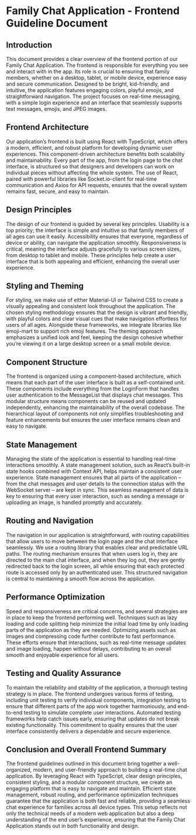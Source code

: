 # Family Chat Application - Frontend Guideline Document

## Introduction

This document provides a clear overview of the frontend portion of our Family Chat Application. The frontend is responsible for everything you see and interact with in the app. Its role is crucial to ensuring that family members, whether on a desktop, tablet, or mobile device, experience easy and secure communication. Designed to be bright, kid-friendly, and intuitive, the application features engaging colors, playful emojis, and straightforward navigation. The project focuses on real-time messaging, with a simple login experience and an interface that seamlessly supports text messages, emojis, and JPEG images.

## Frontend Architecture

Our application’s frontend is built using React with TypeScript, which offers a modern, efficient, and robust platform for developing dynamic user experiences. This component-driven architecture benefits both scalability and maintainability. Every part of the app, from the login page to the chat interface, is structured so that designers and developers can work on individual pieces without affecting the whole system. The use of React, paired with powerful libraries like Socket.io-client for real-time communication and Axios for API requests, ensures that the overall system remains fast, secure, and easy to maintain.

## Design Principles

The design of our frontend is guided by several key principles. Usability is a top priority; the interface is simple and intuitive so that family members of all ages can use it easily. Accessibility ensures that everyone, regardless of device or ability, can navigate the application smoothly. Responsiveness is critical, meaning the interface adjusts gracefully to various screen sizes, from desktop to tablet and mobile. These principles help create a user interface that is both appealing and efficient, enhancing the overall user experience.

## Styling and Theming

For styling, we make use of either Material-UI or Tailwind CSS to create a visually appealing and consistent look throughout the application. The chosen styling methodology ensures that the design is vibrant and friendly, with playful colors and clear visual cues that make navigation effortless for users of all ages. Alongside these frameworks, we integrate libraries like emoji-mart to support rich emoji features. The theming approach emphasizes a unified look and feel, keeping the design cohesive whether you’re viewing it on a large desktop screen or a small mobile device.

## Component Structure

The frontend is organized using a component-based architecture, which means that each part of the user interface is built as a self-contained unit. These components include everything from the LoginForm that handles user authentication to the MessageList that displays chat messages. This modular structure means components can be reused and updated independently, enhancing the maintainability of the overall codebase. The hierarchical layout of components not only simplifies troubleshooting and feature enhancements but ensures the user interface remains clean and easy to navigate.

## State Management

Managing the state of the application is essential to handling real-time interactions smoothly. A state management solution, such as React’s built-in state hooks combined with Context API, helps maintain a consistent user experience. State management ensures that all parts of the application – from the chat messages and user details to the connection status with the WebSocket server – are kept in sync. This seamless management of data is key to ensuring that every user interaction, such as sending a message or uploading an image, is handled promptly and accurately.

## Routing and Navigation

The navigation in our application is straightforward, with routing capabilities that allow users to move between the login page and the chat interface seamlessly. We use a routing library that enables clear and predictable URL paths. The routing mechanism ensures that when users log in, they are directed to the main chat interface, and when they log out, they are gently redirected back to the login screen, all while ensuring that each protected route is accessed only by an authenticated user. This structured navigation is central to maintaining a smooth flow across the application.

## Performance Optimization

Speed and responsiveness are critical concerns, and several strategies are in place to keep the frontend performing well. Techniques such as lazy loading and code splitting help minimize the initial load time by only loading parts of the application as they are needed. Optimizing assets such as images and compressing code further contribute to fast performance. These efforts ensure that interactions, such as real-time message updates and image loading, happen without delays, contributing to an overall smooth and enjoyable experience for all users.

## Testing and Quality Assurance

To maintain the reliability and stability of the application, a thorough testing strategy is in place. The frontend undergoes various forms of testing, including unit testing to verify individual components, integration testing to ensure that different parts of the app work together harmoniously, and end-to-end testing to simulate complete user interactions. Automated testing frameworks help catch issues early, ensuring that updates do not break existing functionality. This commitment to quality ensures that the user interface consistently delivers a dependable and secure experience.

## Conclusion and Overall Frontend Summary

The frontend guidelines outlined in this document bring together a well-organized, modern, and user-friendly approach to building a real-time chat application. By leveraging React with TypeScript, clear design principles, consistent styling, and a modular component structure, we create an engaging platform that is easy to navigate and maintain. Efficient state management, robust routing, and performance optimization techniques guarantee that the application is both fast and reliable, providing a seamless chat experience for families across all device types. This setup reflects not only the technical needs of a modern web application but also a deep understanding of the end user’s experience, ensuring that the Family Chat Application stands out in both functionality and design.
